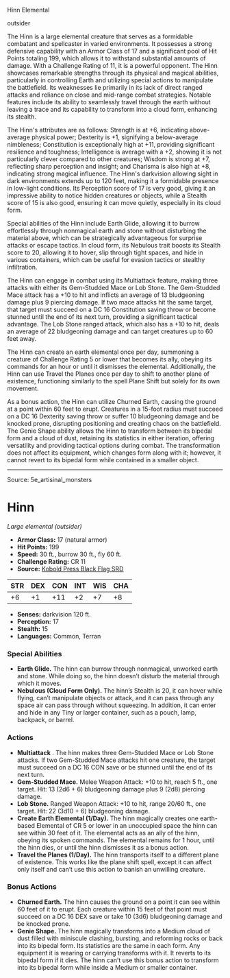 <MonsterName/>Hinn</MonsterName>
<CreatureType/>Elemental</CreatureType>

<Subtype/>outsider</Subtype>
<summary>The Hinn is a large elemental creature that serves as a formidable combatant and spellcaster in varied environments. It possesses a strong defensive capability with an Armor Class of 17 and a significant pool of Hit Points totaling 199, which allows it to withstand substantial amounts of damage. With a Challenge Rating of 11, it is a powerful opponent. The Hinn showcases remarkable strengths through its physical and magical abilities, particularly in controlling Earth and utilizing special actions to manipulate the battlefield. Its weaknesses lie primarily in its lack of direct ranged attacks and reliance on close and mid-range combat strategies. Notable features include its ability to seamlessly travel through the earth without leaving a trace and its capability to transform into a cloud form, enhancing its stealth.</summary>

<detail>

The Hinn's attributes are as follows: Strength is at +6, indicating above-average physical power; Dexterity is +1, signifying a below-average nimbleness; Constitution is exceptionally high at +11, providing significant resilience and toughness; Intelligence is average with a +2, showing it is not particularly clever compared to other creatures; Wisdom is strong at +7, reflecting sharp perception and insight; and Charisma is also high at +8, indicating strong magical influence. The Hinn's darkvision allowing sight in dark environments extends up to 120 feet, making it a formidable presence in low-light conditions. Its Perception score of 17 is very good, giving it an impressive ability to notice hidden creatures or objects, while a Stealth score of 15 is also good, ensuring it can move quietly, especially in its cloud form.

Special abilities of the Hinn include Earth Glide, allowing it to burrow effortlessly through nonmagical earth and stone without disturbing the material above, which can be strategically advantageous for surprise attacks or escape tactics. In cloud form, its Nebulous trait boosts its Stealth score to 20, allowing it to hover, slip through tight spaces, and hide in various containers, which can be useful for evasion tactics or stealthy infiltration.

The Hinn can engage in combat using its Multiattack feature, making three attacks with either its Gem-Studded Mace or Lob Stone. The Gem-Studded Mace attack has a +10 to hit and inflicts an average of 13 bludgeoning damage plus 9 piercing damage. If two mace attacks hit the same target, that target must succeed on a DC 16 Constitution saving throw or become stunned until the end of its next turn, providing a significant tactical advantage. The Lob Stone ranged attack, which also has a +10 to hit, deals an average of 22 bludgeoning damage and can target creatures up to 60 feet away.

The Hinn can create an earth elemental once per day, summoning a creature of Challenge Rating 5 or lower that becomes its ally, obeying its commands for an hour or until it dismisses the elemental. Additionally, the Hinn can use Travel the Planes once per day to shift to another plane of existence, functioning similarly to the spell Plane Shift but solely for its own movement.

As a bonus action, the Hinn can utilize Churned Earth, causing the ground at a point within 60 feet to erupt. Creatures in a 15-foot radius must succeed on a DC 16 Dexterity saving throw or suffer 10 bludgeoning damage and be knocked prone, disrupting positioning and creating chaos on the battlefield. The Genie Shape ability allows the Hinn to transform between its bipedal form and a cloud of dust, retaining its statistics in either iteration, offering versatility and providing tactical options during combat. The transformation does not affect its equipment, which changes form along with it; however, it cannot revert to its bipedal form while contained in a smaller object.</detail>



---

Source: 5e_artisinal_monsters

# Hinn

*Large elemental (outsider)*

- **Armor Class:** 17 (natural armor)
- **Hit Points:** 199
- **Speed:** 30 ft., burrow 30 ft., fly 60 ft.
- **Challenge Rating:** CR 11
- **Source:** [Kobold Press Black Flag SRD](https://koboldpress.com/black-flag-roleplaying/)

| STR | DEX | CON | INT | WIS | CHA |
| --- | --- | --- | --- | --- | --- |
| +6 | +1 | +11 | +2 | +7 | +8 |

- **Senses:** darkvision 120 ft.
- **Perception:** 17
- **Stealth:** 15
- **Languages:** Common, Terran

### Special Abilities

- **Earth Glide.** The hinn can burrow through nonmagical, unworked earth and stone. While doing so, the hinn doesn’t disturb the material through which it moves.
- **Nebulous (Cloud Form Only).** The hinn’s Stealth is 20, it can hover while flying, can’t manipulate objects or attack, and it can pass through any space air can pass through without squeezing. In addition, it can enter and hide in any Tiny or larger container, such as a pouch, lamp, backpack, or barrel.

### Actions

- **Multiattack** . The hinn makes three Gem-Studded Mace or Lob Stone attacks. If two Gem-Studded Mace attacks hit one creature, the target must succeed on a DC 16 CON save or be stunned until the end of its next turn.
- **Gem-Studded Mace.** Melee Weapon Attack: +10 to hit, reach 5 ft., one target. Hit: 13 (2d6 + 6) bludgeoning damage plus 9 (2d8) piercing damage.
- **Lob Stone.** Ranged Weapon Attack: +10 to hit, range 20/60 ft., one target. Hit: 22 (3d10 + 6) bludgeoning damage.
- **Create Earth Elemental (1/Day).** The hinn magically creates one earth-based Elemental of CR 5 or lower in an unoccupied space the hinn can see within 30 feet of it. The elemental acts as an ally of the hinn, obeying its spoken commands. The elemental remains for 1 hour, until the hinn dies, or until the hinn dismisses it as a bonus action.
- **Travel the Planes (1/Day).** The hinn transports itself to a different plane of existence. This works like the plane shift spell, except it can affect only itself and can’t use this action to banish an unwilling creature.

### Bonus Actions

- **Churned Earth.** The hinn causes the ground on a point it can see within 60 feet of it to erupt. Each creature within 15 feet of that point must succeed on a DC 16 DEX save or take 10 (3d6) bludgeoning damage and be knocked prone.
- **Genie Shape.** The hinn magically transforms into a Medium cloud of dust filled with miniscule clashing, bursting, and reforming rocks or back into its bipedal form. Its statistics are the same in each form. Any equipment it is wearing or carrying transforms with it. It reverts to its bipedal form if it dies. The hinn can’t use this bonus action to transform into its bipedal form while inside a Medium or smaller container.



